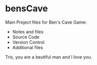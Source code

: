 # bensCave
Main Project files for Ben's Cave Game:
- Notes and files
- Source Code
- Version Control
- Additional files


Tris, you are a beutiful man and I love you. 

